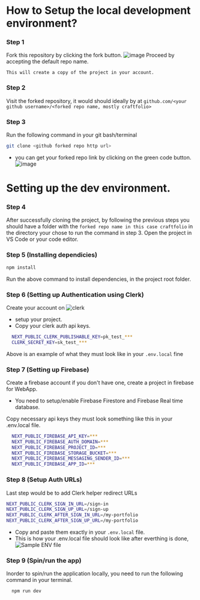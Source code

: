 # How to Setup the local development environment?
### Step 1 
Fork this repository by clicking the fork button.
![image](https://github.com/user-attachments/assets/7b4272f8-38a5-46dd-a2c4-c9924326bbe5)
Proceed by accepting the default repo name.

`This will create a copy of the project in your account.`

### Step 2
Visit the forked repository, it would should ideally by at `github.com/<your github username>/<forked repo name, mostly craftfolio>`

### Step 3
Run the following command in your git bash/terminal 
```bash
git clone <github forked repo http url>
```
- you can get your forked repo link by clicking on the green code button.
![image](https://github.com/user-attachments/assets/2cca957d-8400-4763-a600-1b9de62e5745)

# Setting up the dev environment.
### Step 4
After successfully cloning the project, by following the previous steps you should have a folder with the `forked repo name in this case craftfolio` in the directory your chose to run the command in step 3.
Open the project in VS Code or your code editor.

### Step 5 (Installing dependicies)
```bash
npm install
```
Run the above command to install dependencies, in the project root folder.

### Step 6 (Setting up Authentication using Clerk)
Create your account on ![clerk](https://dashboard.clerk.com/sign-in?sign_in_force_redirect_url=https%3A%2F%2Fdashboard.clerk.com&redirect_url=https%3A%2F%2Fclerk.com%2F)
- setup your project.
- Copy your clerk auth api keys.
```bash
  NEXT_PUBLIC_CLERK_PUBLISHABLE_KEY=pk_test_***
  CLERK_SECRET_KEY=sk_test_***
```
Above is an example of what they must look like in your `.env.local` fine

### Step 7 (Setting up Firebase)
Create a firebase account if you don't have one, create a project in firebase for WebApp.
- You need to setup/enable Firebase Firestore and Firebase Real time database.

Copy necessary api keys they must look something like this in your .env.local file.
```bash
  NEXT_PUBLIC_FIREBASE_API_KEY=***
  NEXT_PUBLIC_FIREBASE_AUTH_DOMAIN=***
  NEXT_PUBLIC_FIREBASE_PROJECT_ID=***
  NEXT_PUBLIC_FIREBASE_STORAGE_BUCKET=***
  NEXT_PUBLIC_FIREBASE_MESSAGING_SENDER_ID=***
  NEXT_PUBLIC_FIREBASE_APP_ID=***
```
### Step 8 (Setup Auth URLs)
Last step would be to add Clerk helper redirect URLs
```bash
NEXT_PUBLIC_CLERK_SIGN_IN_URL=/sign-in
NEXT_PUBLIC_CLERK_SIGN_UP_URL=/sign-up
NEXT_PUBLIC_CLERK_AFTER_SIGN_IN_URL=/my-portfolio
NEXT_PUBLIC_CLERK_AFTER_SIGN_UP_URL=/my-portfolio
```
- Copy and paste them exactly in your `.env.local` file.
- This is how your .env.local file should look like after everthing is done, ![Sample ENV file](https://github.com/hi-Kartik2004/CraftFolio/blob/master/.env_sample)

### Step 9 (Spin/run the app)
Inorder to spin/run the application locally, you need to run the following command in your terminal.
```bash
  npm run dev
```


